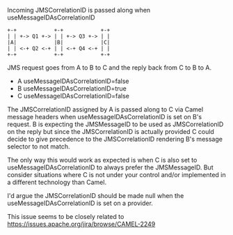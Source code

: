 Incoming JMSCorrelationID is passed along when useMessageIDAsCorrelationID

```
+-+            +-+            +-+
| | +-> Q1 +-> | | +-> Q3 +-> | |
|A|            |B|            |C|
| | <-+ Q2 <-+ | | <-+ Q4 <-+ | |
+-+            +-+            +-+
```

JMS request goes from A to B to C and the reply back from C to B to A.

* A useMessageIDAsCorrelationID=false
* B useMessageIDAsCorrelationID=true
* C useMessageIDAsCorrelationID=false

The JMSCorrelationID assigned by A is passed along to C via Camel message headers when useMessageIDAsCorrelationID is set on B's request.
B is expecting the JMSMessageID to be used as JMSCorrelationID on the reply but since the JMSCorrelationID
is actually provided C could decide to give precedence to the JMSCorrelationID rendering B's message selector to not match.

The only way this would work as expected is when C is also set to useMessageIDAsCorrelationID
to always prefer the JMSMessageID. But consider situations where C is not under your control
and/or implemented in a different technology than Camel.

I'd argue the JMSCorrelationID should be made null when the useMessageIDAsCorrelationID is set on a provider.

This issue seems to be closely related to https://issues.apache.org/jira/browse/CAMEL-2249

